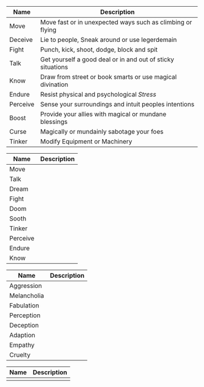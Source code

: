 | Name     | Description                                                 |
| -------- | ----------------------------------------------------------- |
| Move     | Move fast or in unexpected ways such as climbing or flying  |
| Deceive  | Lie to people, Sneak around or use legerdemain              |
| Fight    | Punch, kick, shoot, dodge, block and spit                   |
| Talk     | Get yourself a good deal or in and out of sticky situations |
| Know     | Draw from street or book smarts or use magical divination   |
| Endure   | Resist physical and psychological _Stress_                  |
| Perceive | Sense your surroundings and intuit peoples intentions       |
| Boost    | Provide your allies with magical or mundane blessings       |
| Curse    | Magically or mundainly sabotage your foes                   |
| Tinker   | Modify Equipment or Machinery                               |


| Name     | Description |
| -------- | ----------- |
| Move     |             |
| Talk     |             |
| Dream    |             |
| Fight    |             |
| Doom     |             |
| Sooth    |             |
| Tinker   |             |
| Perceive |             |
| Endure   |             |
| Know     |             |

| Name        | Description |
| ----------- | ----------- |
| Aggression  |             |
| Melancholia |             |
| Fabulation  |             |
| Perception  |             |
| Deception   |             |
| Adaption    |             |
| Empathy     |             |
| Cruelty     |             |

| Name | Description |
| ---- | ----------- |
|      |             |

